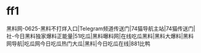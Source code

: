 # ff1
黑料网-0625-黑料不打烊入口|Telegram频道传送门|74猫导航主站|74猫传送门|社-今日黑料独家爆料正能量|51吃瓜|黑料曝料网|在线吃瓜黑料|黑料大爆料|黑料网导航|吃瓜网今日吃瓜热门大瓜|黑料|今日吃瓜在线|881比鸭
